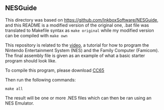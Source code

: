## NESGuide
This directory was based on https://github.com/InkboxSoftware/NESGuide, and this README is a
modified version of the original one, .bat file was translated to Makefile syntax as `make original`
while my modified version can be compiled with `make own`

This repository is related to the [video](https://www.youtube.com/watch?v=V5uWqdK92i0), a 
tutorial for how to program the Nintendo Entertainment System (NES) and the Family Computer 
(Famicom). The final assembly file is given as an example of what a basic starter program 
should look like.

To compile this program, please download [CC65](https://github.com/cc65/cc65)

Then run the following commands:
```
make all
```

The result will be one or more .NES files which can then be ran using an NES Emulator. 

